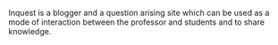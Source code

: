 Inquest is a blogger and a question arising site which can be used as a mode of interaction between the professor and students and to share knowledge.
